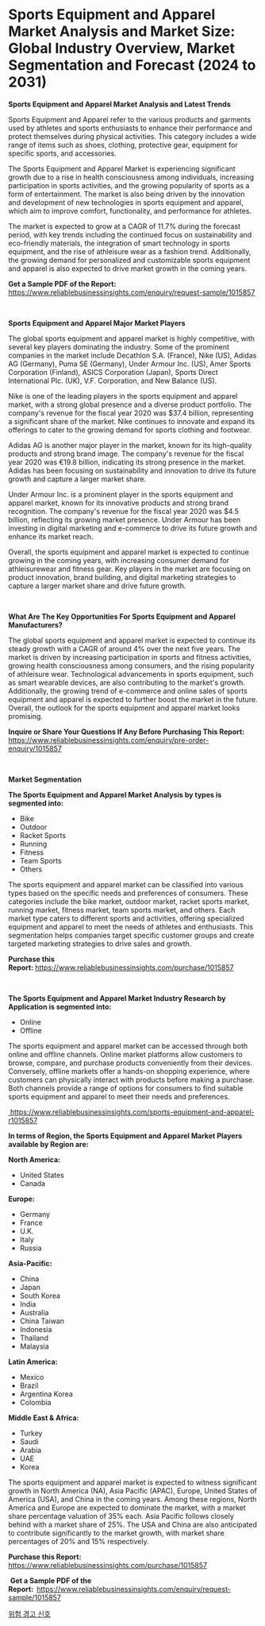 <p><h1>Sports Equipment and Apparel Market Analysis and Market Size: Global Industry Overview, Market Segmentation and Forecast (2024 to 2031)</h1></p><p><strong>Sports Equipment and Apparel Market Analysis and Latest Trends</strong></p>
<p><p>Sports Equipment and Apparel refer to the various products and garments used by athletes and sports enthusiasts to enhance their performance and protect themselves during physical activities. This category includes a wide range of items such as shoes, clothing, protective gear, equipment for specific sports, and accessories.</p><p>The Sports Equipment and Apparel Market is experiencing significant growth due to a rise in health consciousness among individuals, increasing participation in sports activities, and the growing popularity of sports as a form of entertainment. The market is also being driven by the innovation and development of new technologies in sports equipment and apparel, which aim to improve comfort, functionality, and performance for athletes.</p><p>The market is expected to grow at a CAGR of 11.7% during the forecast period, with key trends including the continued focus on sustainability and eco-friendly materials, the integration of smart technology in sports equipment, and the rise of athleisure wear as a fashion trend. Additionally, the growing demand for personalized and customizable sports equipment and apparel is also expected to drive market growth in the coming years.</p></p>
<p><strong>Get a Sample PDF of the Report:&nbsp;</strong> <a href="https://www.reliablebusinessinsights.com/enquiry/request-sample/1015857">https://www.reliablebusinessinsights.com/enquiry/request-sample/1015857</a></p>
<p>&nbsp;</p>
<p><strong>Sports Equipment and Apparel Major Market Players</strong></p>
<p><p>The global sports equipment and apparel market is highly competitive, with several key players dominating the industry. Some of the prominent companies in the market include Decathlon S.A. (France), Nike (US), Adidas AG (Germany), Puma SE (Germany), Under Armour Inc. (US), Amer Sports Corporation (Finland), ASICS Corporation (Japan), Sports Direct International Plc. (UK), V.F. Corporation, and New Balance (US).</p><p>Nike is one of the leading players in the sports equipment and apparel market, with a strong global presence and a diverse product portfolio. The company's revenue for the fiscal year 2020 was $37.4 billion, representing a significant share of the market. Nike continues to innovate and expand its offerings to cater to the growing demand for sports clothing and footwear.</p><p>Adidas AG is another major player in the market, known for its high-quality products and strong brand image. The company's revenue for the fiscal year 2020 was €19.8 billion, indicating its strong presence in the market. Adidas has been focusing on sustainability and innovation to drive its future growth and capture a larger market share.</p><p>Under Armour Inc. is a prominent player in the sports equipment and apparel market, known for its innovative products and strong brand recognition. The company's revenue for the fiscal year 2020 was $4.5 billion, reflecting its growing market presence. Under Armour has been investing in digital marketing and e-commerce to drive its future growth and enhance its market reach.</p><p>Overall, the sports equipment and apparel market is expected to continue growing in the coming years, with increasing consumer demand for athleisurewear and fitness gear. Key players in the market are focusing on product innovation, brand building, and digital marketing strategies to capture a larger market share and drive future growth.</p></p>
<p>&nbsp;</p>
<p><strong>What Are The Key Opportunities For Sports Equipment and Apparel Manufacturers?</strong></p>
<p><p>The global sports equipment and apparel market is expected to continue its steady growth with a CAGR of around 4% over the next five years. The market is driven by increasing participation in sports and fitness activities, growing health consciousness among consumers, and the rising popularity of athleisure wear. Technological advancements in sports equipment, such as smart wearable devices, are also contributing to the market's growth. Additionally, the growing trend of e-commerce and online sales of sports equipment and apparel is expected to further boost the market in the future. Overall, the outlook for the sports equipment and apparel market looks promising.</p></p>
<p><strong>Inquire or Share Your Questions If Any Before Purchasing This Report:</strong> <a href="https://www.reliablebusinessinsights.com/enquiry/pre-order-enquiry/1015857">https://www.reliablebusinessinsights.com/enquiry/pre-order-enquiry/1015857</a></p>
<p>&nbsp;</p>
<p><strong>Market Segmentation</strong></p>
<p><strong>The Sports Equipment and Apparel Market Analysis by types is segmented into:</strong></p>
<p><ul><li>Bike</li><li>Outdoor</li><li>Racket Sports</li><li>Running</li><li>Fitness</li><li>Team Sports</li><li>Others</li></ul></p>
<p><p>The sports equipment and apparel market can be classified into various types based on the specific needs and preferences of consumers. These categories include the bike market, outdoor market, racket sports market, running market, fitness market, team sports market, and others. Each market type caters to different sports and activities, offering specialized equipment and apparel to meet the needs of athletes and enthusiasts. This segmentation helps companies target specific customer groups and create targeted marketing strategies to drive sales and growth.</p></p>
<p><strong>Purchase this Report:&nbsp;</strong><a href="https://www.reliablebusinessinsights.com/purchase/1015857">https://www.reliablebusinessinsights.com/purchase/1015857</a></p>
<p>&nbsp;</p>
<p><strong>The Sports Equipment and Apparel Market Industry Research by Application is segmented into:</strong></p>
<p><ul><li>Online</li><li>Offline</li></ul></p>
<p><p>The sports equipment and apparel market can be accessed through both online and offline channels. Online market platforms allow customers to browse, compare, and purchase products conveniently from their devices. Conversely, offline markets offer a hands-on shopping experience, where customers can physically interact with products before making a purchase. Both channels provide a range of options for consumers to find suitable sports equipment and apparel to meet their needs and preferences.</p></p>
<p><a href="https://www.reliablebusinessinsights.com/sports-equipment-and-apparel-r1015857">&nbsp;https://www.reliablebusinessinsights.com/sports-equipment-and-apparel-r1015857</a></p>
<p><strong>In terms of Region, the Sports Equipment and Apparel Market Players available by Region are:</strong></p>
<p>
    <p> <strong> North America: </strong>
        <ul>
            <li>United States</li>
            <li>Canada</li>
        </ul>
        </p> 
    <p> <strong> Europe: </strong>
        <ul>
            <li>Germany</li>
            <li>France</li>
            <li>U.K.</li>
            <li>Italy</li>
            <li>Russia</li>
        </ul>
        </p> 
    <p> <strong> Asia-Pacific: </strong>
        <ul>
            <li>China</li>
            <li>Japan</li>
            <li>South Korea</li>
            <li>India</li>
            <li>Australia</li>
            <li>China Taiwan</li>
            <li>Indonesia</li>
            <li>Thailand</li>
            <li>Malaysia</li>
        </ul>
        </p> 
    <p> <strong> Latin America: </strong>
        <ul>
            <li>Mexico</li>
            <li>Brazil</li>
            <li>Argentina Korea</li>
            <li>Colombia</li>
        </ul>
        </p> 
    <p> <strong> Middle East & Africa: </strong>
        <ul>
            <li>Turkey</li>
            <li>Saudi</li>
            <li>Arabia</li>
            <li>UAE</li>
            <li>Korea</li>
        </ul>
    </p>
    </p>
<p><p>The sports equipment and apparel market is expected to witness significant growth in North America (NA), Asia Pacific (APAC), Europe, United States of America (USA), and China in the coming years. Among these regions, North America and Europe are expected to dominate the market, with a market share percentage valuation of 35% each. Asia Pacific follows closely behind with a market share of 25%. The USA and China are also anticipated to contribute significantly to the market growth, with market share percentages of 20% and 15% respectively.</p></p>
<p><strong>Purchase this Report: </strong><a href="https://www.reliablebusinessinsights.com/purchase/1015857">https://www.reliablebusinessinsights.com/purchase/1015857</a></p>
<p>&nbsp;<strong>Get a Sample PDF of the Report:&nbsp;&nbsp;</strong><a href="https://www.reliablebusinessinsights.com/enquiry/request-sample/1015857">https://www.reliablebusinessinsights.com/enquiry/request-sample/1015857</a></p>
<p><strong></strong></p>
<p><p><a href="https://medium.com/@thadnader1941/%EC%9C%84%ED%97%98-%EA%B2%BD%EA%B3%A0-%ED%91%9C%EC%A7%80%ED%8C%90-%EC%8B%9C%EC%9E%A5-%EB%8F%99%ED%96%A5-%EB%B0%8F-%EB%B6%84%EC%84%9D-%EB%AF%B8%EB%9E%98-%EC%84%B1%EC%9E%A5%EC%9D%84-%EC%9C%84%ED%95%9C-%EA%B8%B0%ED%9A%8C%EC%99%80-%EB%8F%84%EC%A0%84-2024-2031-b1ab9abb28e7">위험 경고 신호</a></p></p>